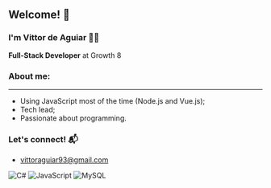 ## Welcome! 🖖

### I'm Vittor de Aguiar 🐱‍👤

<strong>Full-Stack Developer</strong> at Growth 8

### About me:

<hr/>

- Using JavaScript most of the time (Node.js and Vue.js);
- Tech lead;
- Passionate about programming.

### Let's connect! 📬
- vittoraguiar93@gmail.com

![C#](https://img.shields.io/badge/C%23-239120?style=for-the-badge&logo=c-sharp&logoColor=white)
![JavaScript](https://img.shields.io/badge/JavaScript-F7DF1E?style=for-the-badge&logo=javascript&logoColor=black)
![MySQL](https://img.shields.io/badge/MySQL-4479A1?style=for-the-badge&logo=mysql&logoColor=white)
